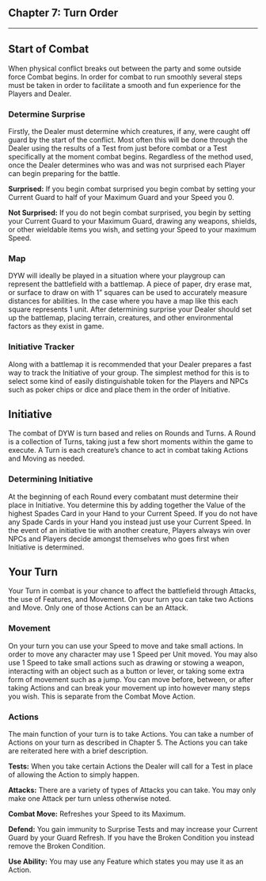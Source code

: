 ## Chapter 7: Turn Order
---

## Start of Combat
When physical conflict breaks out between the party and some outside force Combat begins. In order for combat to run smoothly several steps must be taken in order to facilitate a smooth and fun experience for the Players and Dealer.

### Determine Surprise
Firstly, the Dealer must determine which creatures, if any, were caught off guard by the start of the conflict. Most often this will be done through the Dealer using the results of a Test from just before combat or a Test specifically at the moment combat begins. Regardless of the method used, once the Dealer determines who was and was not surprised each Player can begin preparing for the battle.

**Surprised:** If you begin combat surprised you begin combat by setting your Current Guard to half of your Maximum Guard and your Speed you 0.

**Not Surprised:** If you do not begin combat surprised, you begin by setting your Current Guard to your Maximum Guard, drawing any weapons, shields, or other wieldable items you wish, and setting your Speed to your maximum Speed.

### Map
DYW will ideally be played in a situation where your playgroup can represent the battlefield with a battlemap. A piece of paper, dry erase mat, or surface to draw on with 1” squares can be used to accurately measure distances for abilities. In the case where you have a map like this each square represents 1 unit. After determining surprise your Dealer should set up the battlemap, placing terrain, creatures, and other environmental factors as they exist in game.

### Initiative Tracker
Along with a battlemap it is recommended that your Dealer prepares a fast way to track the Initiative of your group. The simplest method for this is to select some kind of easily distinguishable token for the Players and NPCs such as poker chips or dice and place them in the order of Initiative.

## Initiative
The combat of DYW is turn based and relies on Rounds and Turns. A Round is a collection of Turns, taking just a few short moments within the game to execute. A Turn is each creature’s chance to act in combat taking Actions and Moving as needed. 

### Determining Initiative
At the beginning of each Round every combatant must determine their place in Initiative. You determine this by adding together the Value of the highest Spades Card in your Hand to your Current Speed. If you do not have any Spade Cards in your Hand you instead just use your Current Speed.
In the event of an initiative tie with another creature, Players always win over NPCs and Players decide amongst themselves who goes first when Initiative is determined.

## Your Turn
Your Turn in combat is your chance to affect the battlefield through Attacks, the use of Features, and Movement. On your turn you can take two Actions and Move. Only one of those Actions can be an Attack.

### Movement
On your turn you can use your Speed to move and take small actions. In order to move any character may use 1 Speed per Unit moved. You may also use 1 Speed to take small actions such as drawing or stowing a weapon, interacting with an object such as a button or lever, or taking some extra form of movement such as a jump. You can move before, between, or after taking Actions and can break your movement up into however many steps you wish. This is separate from the Combat Move Action.

### Actions
The main function of your turn is to take Actions. You can take a number of Actions on your turn as described in Chapter 5. The Actions you can take are reiterated here with a brief description.

**Tests:** When you take certain Actions the Dealer will call for a Test in place of allowing the Action to simply happen.

**Attacks:** There are a variety of types of Attacks you can take. You may only make one Attack per turn unless otherwise noted.

**Combat Move:** Refreshes your Speed to its Maximum.

**Defend:** You gain immunity to Surprise Tests and may increase your Current Guard by your Guard Refresh. If you have the Broken Condition you instead remove the Broken Condition.

**Use Ability:** You may use any Feature which states you may use it as an Action.